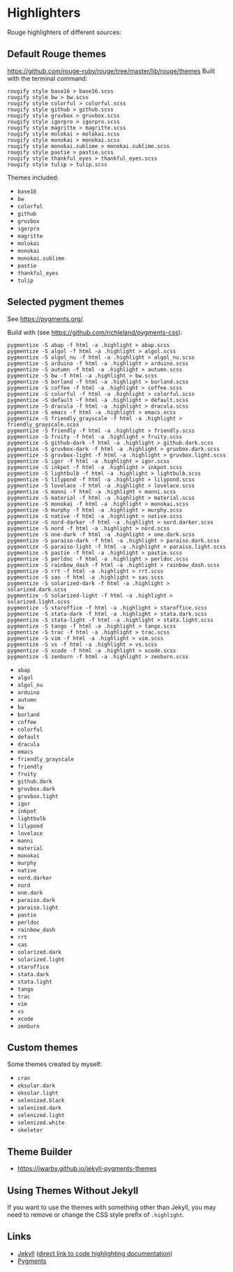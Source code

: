# Highlighters

Rouge highlighters of different sources:

## Default Rouge themes

<https://github.com/rouge-ruby/rouge/tree/master/lib/rouge/themes> Built with
the terminal command:

``` shell
rougify style base16 > base16.scss
rougify style bw > bw.scss
rougify style colorful > colorful.scss
rougify style github > github.scss
rougify style gruvbox > gruvbox.scss
rougify style igorpro > igorpro.scss
rougify style magritte > magritte.scss
rougify style molokai > molokai.scss
rougify style monokai > monokai.scss
rougify style monokai.sublime > monokai.sublime.scss
rougify style pastie > pastie.scss
rougify style thankful_eyes > thankful_eyes.scss
rougify style tulip > tulip.scss
```

Themes included:

- `base16`
- `bw`
- `colorful`
- `github`
- `gruvbox`
- `igorpro`
- `magritte`
- `molokai`
- `monokai`
- `monokai.sublime`
- `pastie`
- `thankful_eyes`
- `tulip`


## Selected pygment themes

See <https://pygments.org/>.

Build with (see <https://github.com/richleland/pygments-css>):

``` shell
pygmentize -S abap -f html -a .highlight > abap.scss
pygmentize -S algol -f html -a .highlight > algol.scss
pygmentize -S algol_nu -f html -a .highlight > algol_nu.scss
pygmentize -S arduino -f html -a .highlight > arduino.scss
pygmentize -S autumn -f html -a .highlight > autumn.scss
pygmentize -S bw -f html -a .highlight > bw.scss
pygmentize -S borland -f html -a .highlight > borland.scss
pygmentize -S coffee -f html -a .highlight > coffee.scss
pygmentize -S colorful -f html -a .highlight > colorful.scss
pygmentize -S default -f html -a .highlight > default.scss
pygmentize -S dracula -f html -a .highlight > dracula.scss
pygmentize -S emacs -f html -a .highlight > emacs.scss
pygmentize -S friendly_grayscale -f html -a .highlight > friendly_grayscale.scss
pygmentize -S friendly -f html -a .highlight > friendly.scss
pygmentize -S fruity -f html -a .highlight > fruity.scss
pygmentize -S github-dark -f html -a .highlight > github.dark.scss
pygmentize -S gruvbox-dark -f html -a .highlight > gruvbox.dark.scss
pygmentize -S gruvbox-light -f html -a .highlight > gruvbox.light.scss
pygmentize -S igor -f html -a .highlight > igor.scss
pygmentize -S inkpot -f html -a .highlight > inkpot.scss
pygmentize -S lightbulb -f html -a .highlight > lightbulb.scss
pygmentize -S lilypond -f html -a .highlight > lilypond.scss
pygmentize -S lovelace -f html -a .highlight > lovelace.scss
pygmentize -S manni -f html -a .highlight > manni.scss
pygmentize -S material -f html -a .highlight > material.scss
pygmentize -S monokai -f html -a .highlight > monokai.scss
pygmentize -S murphy -f html -a .highlight > murphy.scss
pygmentize -S native -f html -a .highlight > native.scss
pygmentize -S nord-darker -f html -a .highlight > nord.darker.scss
pygmentize -S nord -f html -a .highlight > nord.scss
pygmentize -S one-dark -f html -a .highlight > one.dark.scss
pygmentize -S paraiso-dark -f html -a .highlight > paraiso.dark.scss
pygmentize -S paraiso-light -f html -a .highlight > paraiso.light.scss
pygmentize -S pastie -f html -a .highlight > pastie.scss
pygmentize -S perldoc -f html -a .highlight > perldoc.scss
pygmentize -S rainbow_dash -f html -a .highlight > rainbow_dash.scss
pygmentize -S rrt -f html -a .highlight > rrt.scss
pygmentize -S sas -f html -a .highlight > sas.scss
pygmentize -S solarized-dark -f html -a .highlight > solarized.dark.scss
pygmentize -S solarized-light -f html -a .highlight > solarized.light.scss
pygmentize -S staroffice -f html -a .highlight > staroffice.scss
pygmentize -S stata-dark -f html -a .highlight > stata.dark.scss
pygmentize -S stata-light -f html -a .highlight > stata.light.scss
pygmentize -S tango -f html -a .highlight > tango.scss
pygmentize -S trac -f html -a .highlight > trac.scss
pygmentize -S vim -f html -a .highlight > vim.scss
pygmentize -S vs -f html -a .highlight > vs.scss
pygmentize -S xcode -f html -a .highlight > xcode.scss
pygmentize -S zenburn -f html -a .highlight > zenburn.scss
```

- `abap`
- `algol`
- `algol_nu`
- `arduino`
- `autumn`
- `bw`
- `borland`
- `coffee`
- `colorful`
- `default`
- `dracula`
- `emacs`
- `friendly_grayscale`
- `friendly`
- `fruity`
- `github.dark`
- `gruvbox.dark`
- `gruvbox.light`
- `igor`
- `inkpot`
- `lightbulb`
- `lilypond`
- `lovelace`
- `manni`
- `material`
- `monokai`
- `murphy`
- `native`
- `nord.darker`
- `nord`
- `one.dark`
- `paraiso.dark`
- `paraiso.light`
- `pastie`
- `perldoc`
- `rainbow_dash`
- `rrt`
- `sas`
- `solarized.dark`
- `solarized.light`
- `staroffice`
- `stata.dark`
- `stata.light`
- `tango`
- `trac`
- `vim`
- `vs`
- `xcode`
- `zenburn`

## Custom themes

Some themes created by myself:

- `cran`
- `oksolar.dark`
- `oksolar.light`
- `selenized.black`
- `selenized.dark`
- `selenized.light`
- `selenized.white`
- `skeletor`

## Theme Builder

-   <https://jwarby.github.io/jekyll-pygments-themes>

## Using Themes Without Jekyll

If you want to use the themes with something other than Jekyll, you may need to
remove or change the CSS style prefix of `.highlight`.

## Links

-   [Jekyll](http://jekyllrb.com/) ([direct link to code highlighting
    documentation](http://jekyllrb.com/docs/templates/#code-snippet-highlighting))
-   [Pygments](http://pygments.org)

